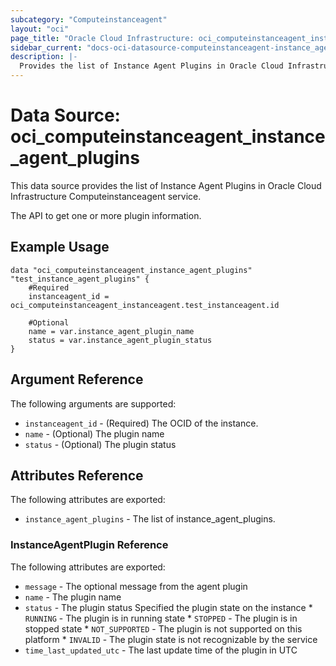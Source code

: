 ```yaml
---
subcategory: "Computeinstanceagent"
layout: "oci"
page_title: "Oracle Cloud Infrastructure: oci_computeinstanceagent_instance_agent_plugins"
sidebar_current: "docs-oci-datasource-computeinstanceagent-instance_agent_plugins"
description: |-
  Provides the list of Instance Agent Plugins in Oracle Cloud Infrastructure Computeinstanceagent service
---
```


# Data Source: oci_computeinstanceagent_instance_agent_plugins
This data source provides the list of Instance Agent Plugins in Oracle Cloud Infrastructure Computeinstanceagent service.

The API to get one or more plugin information.

## Example Usage

```hcl
data "oci_computeinstanceagent_instance_agent_plugins" "test_instance_agent_plugins" {
	#Required
	instanceagent_id = oci_computeinstanceagent_instanceagent.test_instanceagent.id

	#Optional
	name = var.instance_agent_plugin_name
	status = var.instance_agent_plugin_status
}
```

## Argument Reference

The following arguments are supported:

* `instanceagent_id` - (Required) The OCID of the instance.
* `name` - (Optional) The plugin name
* `status` - (Optional) The plugin status


## Attributes Reference

The following attributes are exported:

* `instance_agent_plugins` - The list of instance_agent_plugins.

### InstanceAgentPlugin Reference

The following attributes are exported:

* `message` - The optional message from the agent plugin
* `name` - The plugin name
* `status` - The plugin status Specified the plugin state on the instance * `RUNNING` - The plugin is in running state * `STOPPED` - The plugin is in stopped state * `NOT_SUPPORTED` - The plugin is not supported on this platform * `INVALID` - The plugin state is not recognizable by the service
* `time_last_updated_utc` - The last update time of the plugin in UTC

